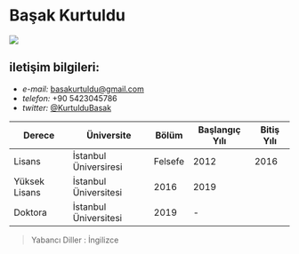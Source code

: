 # Başak Kurtuldu

![](https://avatars3.githubusercontent.com/u/47870917?s=460&v=49)

## iletişim bilgileri:  
- *e-mail:* [basakurtuldu@gmail.com](mailto:basakurtuldu@gmail.com)
- *telefon:* +90 5423045786
- *twitter:* [@KurtulduBasak](https://twitter.com/KurtulduBasak)


| Derece | Üniversite | Bölüm | Başlangıç Yılı | Bitiş Yılı |
| --- | --- | --- | --- | --- |
| Lisans | İstanbul Üniversiresi | Felsefe | 2012 | 2016 |
| Yüksek Lisans | İstanbul Üniversitesi | 2016 | 2019 |
| Doktora | İstanbul Üniversitesi | 2019 | - | 


> Yabancı Diller : İngilizce 

